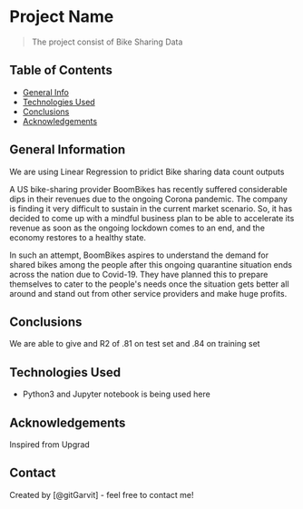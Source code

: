 # Project Name
> The project consist of Bike Sharing Data


## Table of Contents
* [General Info](#general-information)
* [Technologies Used](#technologies-used)
* [Conclusions](#conclusions)
* [Acknowledgements](#acknowledgements)

<!-- You can include any other section that is pertinent to your problem -->

## General Information
We are using Linear Regression to pridict Bike sharing data count outputs

A US bike-sharing provider BoomBikes has recently suffered considerable dips in their revenues due to the ongoing Corona pandemic. The company is finding it very difficult to sustain in the current market scenario. So, it has decided to come up with a mindful business plan to be able to accelerate its revenue as soon as the ongoing lockdown comes to an end, and the economy restores to a healthy state. 


In such an attempt, BoomBikes aspires to understand the demand for shared bikes among the people after this ongoing quarantine situation ends across the nation due to Covid-19. They have planned this to prepare themselves to cater to the people's needs once the situation gets better all around and stand out from other service providers and make huge profits.

<!-- You don't have to answer all the questions - just the ones relevant to your project. -->

## Conclusions
We are able to give and R2 of .81 on test set and .84 on training set

<!-- You don't have to answer all the questions - just the ones relevant to your project. -->


## Technologies Used
- Python3 and Jupyter notebook is being used here

<!-- As the libraries versions keep on changing, it is recommended to mention the version of library used in this project -->

## Acknowledgements
Inspired from Upgrad

## Contact
Created by [@gitGarvit] - feel free to contact me!

